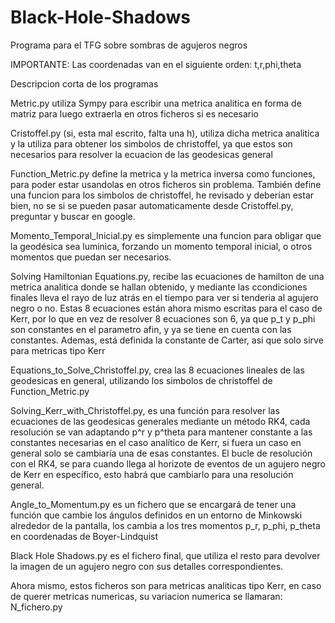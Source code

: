 # Black-Hole-Shadows
Programa para el TFG sobre sombras de agujeros negros

IMPORTANTE: Las coordenadas van en el siguiente orden: t,r,phi,theta

Descripcion corta de los programas

Metric.py utiliza Sympy para escribir una metrica analitica en forma de matriz para luego extraerla en otros ficheros si es necesario

Cristoffel.py (si, esta mal escrito, falta una h), utiliza dicha metrica analitica y la utiliza para obtener los simbolos de christoffel, ya que estos son necesarios para resolver la ecuacion de las geodesicas general

Function_Metric.py define la metrica y la metrica inversa como funciones, para poder estar usandolas en otros ficheros sin problema. También define una funcion para los simbolos de christoffel, he revisado y deberían estar bien, no se si se pueden pasar automaticamente desde Cristoffel.py, preguntar y buscar en google. 

Momento_Temporal_Inicial.py es simplemente una funcion para obligar que la geodésica sea luminica, forzando un momento temporal inicial, o otros momentos que puedan ser necesarios.

Solving Hamiltonian Equations.py, recibe las ecuaciones de hamilton de una metrica analitica donde se hallan obtenido, y mediante las ccondiciones finales lleva el rayo de luz atrás en el tiempo para ver si tenderia al agujero negro o no. Estas 8 ecuaciones están ahora mismo escritas para el caso de Kerr, por lo que en vez de resolver 8 ecuaciones son 6, ya que p_t y p_phi son constantes en el parametro afin, y ya se tiene en cuenta con las constantes. Ademas, está definida la constante de Carter, asi que solo sirve para metricas tipo Kerr



Equations_to_Solve_Christoffel.py, crea las 8 ecuaciones lineales de las geodesicas en general, utilizando los simbolos de christoffel de Function_Metric.py

Solving_Kerr_with_Christoffel.py, es una función para resolver las ecuaciones de las geodesicas generales mediante un método RK4, cada resolución se van adaptando p^r y p^theta para mantener constante a las constantes necesarias en el caso analítico de Kerr, si fuera un caso en general solo se cambiaría una de esas constantes. El bucle de resolución con el RK4, se para cuando llega al horizote de eventos de un agujero negro de Kerr en específico, esto habrá que cambiarlo para una resolución general. 


Angle_to_Momentum.py es un fichero que se encargará de tener una función que cambie los ángulos definidos en un entorno de Minkowski alrededor de la pantalla, los cambia a los tres momentos p_r, p_phi, p_theta en coordenadas de Boyer-Lindquist


Black Hole Shadows.py es el fichero final, que utiliza el resto para devolver la imagen de un agujero negro con sus detalles correspondientes.



Ahora mismo, estos ficheros son para metricas analiticas tipo Kerr, en caso de querer metricas numericas, su variacion numerica se llamaran: N_fichero.py